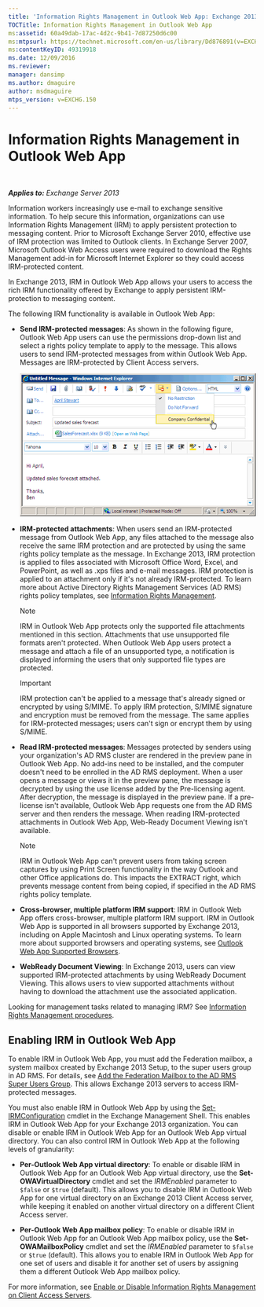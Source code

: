 ```yaml
---
title: 'Information Rights Management in Outlook Web App: Exchange 2013 Help'
TOCTitle: Information Rights Management in Outlook Web App
ms:assetid: 60a49dab-17ac-4d2c-9b41-7d87250d6c00
ms:mtpsurl: https://technet.microsoft.com/en-us/library/Dd876891(v=EXCHG.150)
ms:contentKeyID: 49319918
ms.date: 12/09/2016
ms.reviewer: 
manager: dansimp
ms.author: dmaguire
author: msdmaguire
mtps_version: v=EXCHG.150
---
```


# Information Rights Management in Outlook Web App

 

_**Applies to:** Exchange Server 2013_


Information workers increasingly use e-mail to exchange sensitive information. To help secure this information, organizations can use Information Rights Management (IRM) to apply persistent protection to messaging content. Prior to Microsoft Exchange Server 2010, effective use of IRM protection was limited to Outlook clients. In Exchange Server 2007, Microsoft Outlook Web Access users were required to download the Rights Management add-in for Microsoft Internet Explorer so they could access IRM-protected content.

In Exchange 2013, IRM in Outlook Web App allows your users to access the rich IRM functionality offered by Exchange to apply persistent IRM-protection to messaging content.

The following IRM functionality is available in Outlook Web App:

  - **Send IRM-protected messages**: As shown in the following figure, Outlook Web App users can use the permissions drop-down list and select a rights policy template to apply to the message. This allows users to send IRM-protected messages from within Outlook Web App. Messages are IRM-protected by Client Access servers.
    
    ![Sending an IRM-protected message from OWA](images/Dd876891.fa8cabb5-c049-46dc-8b29-9d9957dbfd3e(EXCHG.150).gif "Sending an IRM-protected message from OWA")  

  - **IRM-protected attachments**: When users send an IRM-protected message from Outlook Web App, any files attached to the message also receive the same IRM protection and are protected by using the same rights policy template as the message. In Exchange 2013, IRM protection is applied to files associated with Microsoft Office Word, Excel, and PowerPoint, as well as .xps files and e-mail messages. IRM protection is applied to an attachment only if it's not already IRM-protected. To learn more about Active Directory Rights Management Services (AD RMS) rights policy templates, see [Information Rights Management](information-rights-management-exchange-2013-help.md).
    

    > [!NOTE]
    > IRM in Outlook Web App protects only the supported file attachments mentioned in this section. Attachments that use unsupported file formats aren't protected. When Outlook Web App users protect a message and attach a file of an unsupported type, a notification is displayed informing the users that only supported file types are protected.

    

    > [!IMPORTANT]
    > IRM protection can't be applied to a message that's already signed or encrypted by using S/MIME. To apply IRM protection, S/MIME signature and encryption must be removed from the message. The same applies for IRM-protected messages; users can't sign or encrypt them by using S/MIME.



  - **Read IRM-protected messages**: Messages protected by senders using your organization's AD RMS cluster are rendered in the preview pane in Outlook Web App. No add-ins need to be installed, and the computer doesn't need to be enrolled in the AD RMS deployment. When a user opens a message or views it in the preview pane, the message is decrypted by using the use license added by the Pre-licensing agent. After decryption, the message is displayed in the preview pane. If a pre-license isn't available, Outlook Web App requests one from the AD RMS server and then renders the message. When reading IRM-protected attachments in Outlook Web App, Web-Ready Document Viewing isn't available.
    

    > [!NOTE]
    > IRM in Outlook Web App can't prevent users from taking screen captures by using Print Screen functionality in the way Outlook and other Office applications do. This impacts the EXTRACT right, which prevents message content from being copied, if specified in the AD&nbsp;RMS rights policy template.



  - **Cross-browser, multiple platform IRM support**: IRM in Outlook Web App offers cross-browser, multiple platform IRM support. IRM in Outlook Web App is supported in all browsers supported by Exchange 2013, including on Apple Macintosh and Linux operating systems. To learn more about supported browsers and operating systems, see [Outlook Web App Supported Browsers](https://go.microsoft.com/fwlink/p/?linkid=129362).

  - **WebReady Document Viewing**: In Exchange 2013, users can view supported IRM-protected attachments by using WebReady Document Viewing. This allows users to view supported attachments without having to download the attachment use the associated application.

Looking for management tasks related to managing IRM? See [Information Rights Management procedures](information-rights-management-procedures-exchange-2013-help.md).

## Enabling IRM in Outlook Web App

To enable IRM in Outlook Web App, you must add the Federation mailbox, a system mailbox created by Exchange 2013 Setup, to the super users group in AD RMS. For details, see [Add the Federation Mailbox to the AD RMS Super Users Group](add-the-federation-mailbox-to-the-ad-rms-super-users-group-exchange-2013-help.md). This allows Exchange 2013 servers to access IRM-protected messages.

You must also enable IRM in Outlook Web App by using the [Set-IRMConfiguration](https://technet.microsoft.com/en-us/library/dd979792\(v=exchg.150\)) cmdlet in the Exchange Management Shell. This enables IRM in Outlook Web App for your Exchange 2013 organization. You can disable or enable IRM in Outlook Web App for an Outlook Web App virtual directory. You can also control IRM in Outlook Web App at the following levels of granularity:

  - **Per-Outlook Web App virtual directory**: To enable or disable IRM in Outlook Web App for an Outlook Web App virtual directory, use the **Set-OWAVirtualDirectory** cmdlet and set the *IRMEnabled* parameter to `$false` or `$true` (default). This allows you to disable IRM in Outlook Web App for one virtual directory on an Exchange 2013 Client Access server, while keeping it enabled on another virtual directory on a different Client Access server.

  - **Per-Outlook Web App mailbox policy**: To enable or disable IRM in Outlook Web App for an Outlook Web App mailbox policy, use the **Set-OWAMailboxPolicy** cmdlet and set the *IRMEnabled* parameter to `$false` or `$true` (default). This allows you to enable IRM in Outlook Web App for one set of users and disable it for another set of users by assigning them a different Outlook Web App mailbox policy.

For more information, see [Enable or Disable Information Rights Management on Client Access Servers](enable-or-disable-information-rights-management-on-client-access-servers-exchange-2013-help.md).

